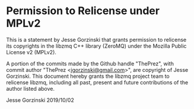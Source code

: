 # Permission to Relicense under MPLv2

This is a statement by Jesse Gorzinski
that grants permission to relicense its copyrights in the libzmq C++
library (ZeroMQ) under the Mozilla Public License v2 (MPLv2).

A portion of the commits made by the Github handle "ThePrez", with
commit author "ThePrez &lt;jgorzinski@gmail.com&gt;", are copyright of Jesse Gorzinski.
This document hereby grants the libzmq project team to relicense libzmq, 
including all past, present and future contributions of the author listed above.

Jesse Gorzinski
2019/10/02
